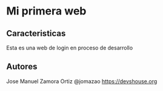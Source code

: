 # Mi primera web

## Caracteristicas

Esta es una web de login en proceso de desarrollo

## Autores

Jose Manuel Zamora Ortiz @jomazao 
https://devshouse.org